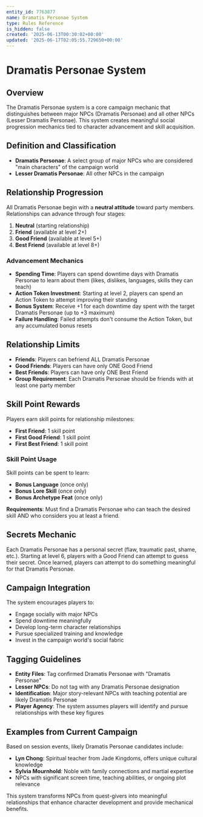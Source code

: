 ```yaml
---
entity_id: 7763877
name: Dramatis Personae System
type: Rules Reference
is_hidden: false
created: '2025-06-13T00:30:02+00:00'
updated: '2025-06-17T02:05:55.729650+00:00'
---
```


# Dramatis Personae System

## Overview

The Dramatis Personae system is a core campaign mechanic that distinguishes between major NPCs (Dramatis Personae) and all other NPCs (Lesser Dramatis Personae). This system creates meaningful social progression mechanics tied to character advancement and skill acquisition.

## Definition and Classification

- **Dramatis Personae**: A select group of major NPCs who are considered "main characters" of the campaign world
- **Lesser Dramatis Personae**: All other NPCs in the campaign

## Relationship Progression

All Dramatis Personae begin with a **neutral attitude** toward party members. Relationships can advance through four stages:

1. **Neutral** (starting relationship)
2. **Friend** (available at level 2+)
3. **Good Friend** (available at level 5+)
4. **Best Friend** (available at level 8+)

### Advancement Mechanics

- **Spending Time**: Players can spend downtime days with Dramatis Personae to learn about them (likes, dislikes, languages, skills they can teach)
- **Action Token Investment**: Starting at level 2, players can spend an Action Token to attempt improving their standing
- **Bonus System**: Receive +1 for each downtime day spent with the target Dramatis Personae (up to +3 maximum)
- **Failure Handling**: Failed attempts don't consume the Action Token, but any accumulated bonus resets

## Relationship Limits

- **Friends**: Players can befriend ALL Dramatis Personae
- **Good Friends**: Players can have only ONE Good Friend
- **Best Friends**: Players can have only ONE Best Friend
- **Group Requirement**: Each Dramatis Personae should be friends with at least one party member

## Skill Point Rewards

Players earn skill points for relationship milestones:

- **First Friend**: 1 skill point
- **First Good Friend**: 1 skill point
- **First Best Friend**: 1 skill point

### Skill Point Usage

Skill points can be spent to learn:

- **Bonus Language** (once only)
- **Bonus Lore Skill** (once only)
- **Bonus Archetype Feat** (once only)

**Requirements**: Must find a Dramatis Personae who can teach the desired skill AND who considers you at least a friend.

## Secrets Mechanic

Each Dramatis Personae has a personal secret (flaw, traumatic past, shame, etc.). Starting at level 6, players with a Good Friend can attempt to guess their secret. Once learned, players can attempt to do something meaningful for that Dramatis Personae.

## Campaign Integration

The system encourages players to:

- Engage socially with major NPCs
- Spend downtime meaningfully
- Develop long-term character relationships
- Pursue specialized training and knowledge
- Invest in the campaign world's social fabric

## Tagging Guidelines

- **Entity Files**: Tag confirmed Dramatis Personae with "Dramatis Personae"
- **Lesser NPCs**: Do not tag with any Dramatis Personae designation
- **Identification**: Major story-relevant NPCs with teaching potential are likely Dramatis Personae
- **Player Agency**: The system assumes players will identify and pursue relationships with these key figures

## Examples from Current Campaign

Based on session events, likely Dramatis Personae candidates include:

- **Lyn Chong**: Spiritual teacher from Jade Kingdoms, offers unique cultural knowledge
- **Sylvia Mournhold**: Noble with family connections and martial expertise
- NPCs with significant screen time, teaching abilities, or ongoing plot relevance

This system transforms NPCs from quest-givers into meaningful relationships that enhance character development and provide mechanical benefits.